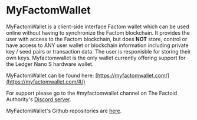 # MyFactomWallet

 MyFactomWallet is a client-side interface Factom wallet which can be used online without having to synchronize the Factom blockchain. It provides the user with access to the Factom blockchain, but does **NOT** store, control or have access to ANY user wallet or blockchain information including private key / seed pairs or transaction data. The user is responisble for storing their own keys. Myfactomwallet is the only wallet currently offering support for the Ledger Nano S hardware wallet.

MyFactomWallet can be found here: [https://myfactomwallet.com/](https://myfactomwallet.com/#/)

 For support please go to the \#myfactomwallet channel on The Factoid Authority's [Discord server](https://discord.gg/79kH2pp).

 MyFactomWallet's Github repositories are [here](https://github.com/MyFactomWallet).




